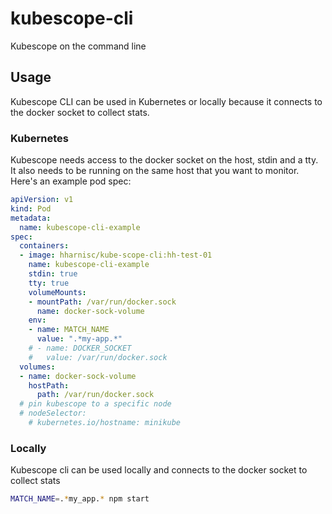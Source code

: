 # kubescope-cli

Kubescope on the command line

## Usage

Kubescope CLI can be used in Kubernetes or locally because it connects to the docker socket to collect stats.

### Kubernetes

Kubescope needs access to the docker socket on the host, stdin and a tty. It also needs to be running on the same host that you want to monitor. Here's an example pod spec:

```yaml
apiVersion: v1
kind: Pod
metadata:
  name: kubescope-cli-example
spec:
  containers:
  - image: hharnisc/kube-scope-cli:hh-test-01
    name: kubescope-cli-example
    stdin: true
    tty: true
    volumeMounts:
    - mountPath: /var/run/docker.sock
      name: docker-sock-volume
    env:
    - name: MATCH_NAME
      value: ".*my-app.*"
    # - name: DOCKER_SOCKET
    #   value: /var/run/docker.sock
  volumes:
  - name: docker-sock-volume
    hostPath:
      path: /var/run/docker.sock
  # pin kubescope to a specific node
  # nodeSelector:
    # kubernetes.io/hostname: minikube
```

### Locally

Kubescope cli can be used locally and connects to the docker socket to collect stats

```sh
MATCH_NAME=.*my_app.* npm start
```
